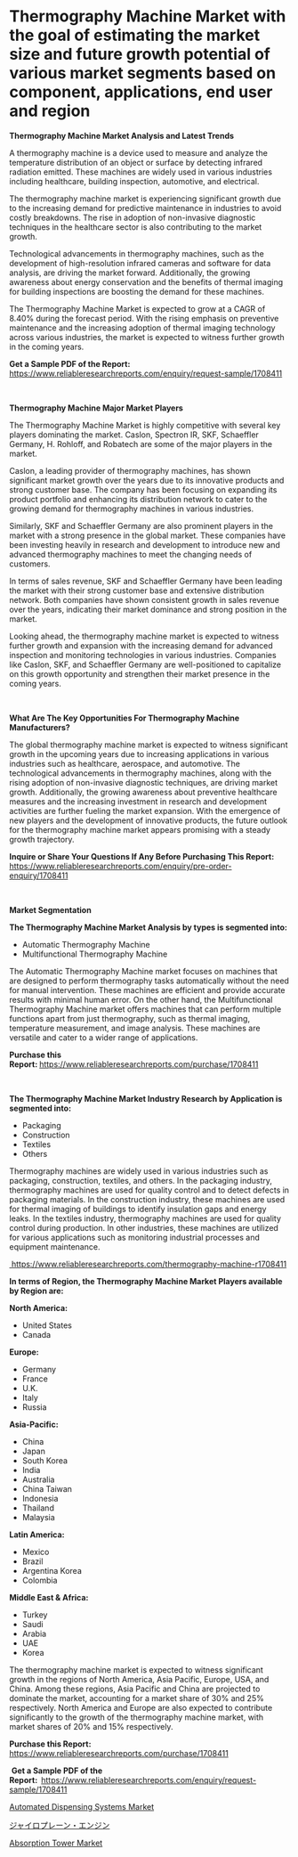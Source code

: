 <p><h1>Thermography Machine Market with the goal of estimating the market size and future growth potential of various market segments based on component, applications, end user and region</h1></p><p><strong>Thermography Machine Market Analysis and Latest Trends</strong></p>
<p><p>A thermography machine is a device used to measure and analyze the temperature distribution of an object or surface by detecting infrared radiation emitted. These machines are widely used in various industries including healthcare, building inspection, automotive, and electrical.</p><p>The thermography machine market is experiencing significant growth due to the increasing demand for predictive maintenance in industries to avoid costly breakdowns. The rise in adoption of non-invasive diagnostic techniques in the healthcare sector is also contributing to the market growth.</p><p>Technological advancements in thermography machines, such as the development of high-resolution infrared cameras and software for data analysis, are driving the market forward. Additionally, the growing awareness about energy conservation and the benefits of thermal imaging for building inspections are boosting the demand for these machines.</p><p>The Thermography Machine Market is expected to grow at a CAGR of 8.40% during the forecast period. With the rising emphasis on preventive maintenance and the increasing adoption of thermal imaging technology across various industries, the market is expected to witness further growth in the coming years.</p></p>
<p><strong>Get a Sample PDF of the Report:&nbsp;</strong> <a href="https://www.reliableresearchreports.com/enquiry/request-sample/1708411">https://www.reliableresearchreports.com/enquiry/request-sample/1708411</a></p>
<p>&nbsp;</p>
<p><strong>Thermography Machine Major Market Players</strong></p>
<p><p>The Thermography Machine Market is highly competitive with several key players dominating the market. Caslon, Spectron IR, SKF, Schaeffler Germany, H. Rohloff, and Robatech are some of the major players in the market.</p><p>Caslon, a leading provider of thermography machines, has shown significant market growth over the years due to its innovative products and strong customer base. The company has been focusing on expanding its product portfolio and enhancing its distribution network to cater to the growing demand for thermography machines in various industries.</p><p>Similarly, SKF and Schaeffler Germany are also prominent players in the market with a strong presence in the global market. These companies have been investing heavily in research and development to introduce new and advanced thermography machines to meet the changing needs of customers.</p><p>In terms of sales revenue, SKF and Schaeffler Germany have been leading the market with their strong customer base and extensive distribution network. Both companies have shown consistent growth in sales revenue over the years, indicating their market dominance and strong position in the market.</p><p>Looking ahead, the thermography machine market is expected to witness further growth and expansion with the increasing demand for advanced inspection and monitoring technologies in various industries. Companies like Caslon, SKF, and Schaeffler Germany are well-positioned to capitalize on this growth opportunity and strengthen their market presence in the coming years.</p></p>
<p>&nbsp;</p>
<p><strong>What Are The Key Opportunities For Thermography Machine Manufacturers?</strong></p>
<p><p>The global thermography machine market is expected to witness significant growth in the upcoming years due to increasing applications in various industries such as healthcare, aerospace, and automotive. The technological advancements in thermography machines, along with the rising adoption of non-invasive diagnostic techniques, are driving market growth. Additionally, the growing awareness about preventive healthcare measures and the increasing investment in research and development activities are further fueling the market expansion. With the emergence of new players and the development of innovative products, the future outlook for the thermography machine market appears promising with a steady growth trajectory.</p></p>
<p><strong>Inquire or Share Your Questions If Any Before Purchasing This Report:</strong> <a href="https://www.reliableresearchreports.com/enquiry/pre-order-enquiry/1708411">https://www.reliableresearchreports.com/enquiry/pre-order-enquiry/1708411</a></p>
<p>&nbsp;</p>
<p><strong>Market Segmentation</strong></p>
<p><strong>The Thermography Machine Market Analysis by types is segmented into:</strong></p>
<p><ul><li>Automatic Thermography Machine</li><li>Multifunctional Thermography Machine</li></ul></p>
<p><p>The Automatic Thermography Machine market focuses on machines that are designed to perform thermography tasks automatically without the need for manual intervention. These machines are efficient and provide accurate results with minimal human error. On the other hand, the Multifunctional Thermography Machine market offers machines that can perform multiple functions apart from just thermography, such as thermal imaging, temperature measurement, and image analysis. These machines are versatile and cater to a wider range of applications.</p></p>
<p><strong>Purchase this Report:&nbsp;</strong><a href="https://www.reliableresearchreports.com/purchase/1708411">https://www.reliableresearchreports.com/purchase/1708411</a></p>
<p>&nbsp;</p>
<p><strong>The Thermography Machine Market Industry Research by Application is segmented into:</strong></p>
<p><ul><li>Packaging</li><li>Construction</li><li>Textiles</li><li>Others</li></ul></p>
<p><p>Thermography machines are widely used in various industries such as packaging, construction, textiles, and others. In the packaging industry, thermography machines are used for quality control and to detect defects in packaging materials. In the construction industry, these machines are used for thermal imaging of buildings to identify insulation gaps and energy leaks. In the textiles industry, thermography machines are used for quality control during production. In other industries, these machines are utilized for various applications such as monitoring industrial processes and equipment maintenance.</p></p>
<p><a href="https://www.reliableresearchreports.com/thermography-machine-r1708411">&nbsp;https://www.reliableresearchreports.com/thermography-machine-r1708411</a></p>
<p><strong>In terms of Region, the Thermography Machine Market Players available by Region are:</strong></p>
<p>
    <p> <strong> North America: </strong>
        <ul>
            <li>United States</li>
            <li>Canada</li>
        </ul>
        </p> 
    <p> <strong> Europe: </strong>
        <ul>
            <li>Germany</li>
            <li>France</li>
            <li>U.K.</li>
            <li>Italy</li>
            <li>Russia</li>
        </ul>
        </p> 
    <p> <strong> Asia-Pacific: </strong>
        <ul>
            <li>China</li>
            <li>Japan</li>
            <li>South Korea</li>
            <li>India</li>
            <li>Australia</li>
            <li>China Taiwan</li>
            <li>Indonesia</li>
            <li>Thailand</li>
            <li>Malaysia</li>
        </ul>
        </p> 
    <p> <strong> Latin America: </strong>
        <ul>
            <li>Mexico</li>
            <li>Brazil</li>
            <li>Argentina Korea</li>
            <li>Colombia</li>
        </ul>
        </p> 
    <p> <strong> Middle East & Africa: </strong>
        <ul>
            <li>Turkey</li>
            <li>Saudi</li>
            <li>Arabia</li>
            <li>UAE</li>
            <li>Korea</li>
        </ul>
    </p>
    </p>
<p><p>The thermography machine market is expected to witness significant growth in the regions of North America, Asia Pacific, Europe, USA, and China. Among these regions, Asia Pacific and China are projected to dominate the market, accounting for a market share of 30% and 25% respectively. North America and Europe are also expected to contribute significantly to the growth of the thermography machine market, with market shares of 20% and 15% respectively.</p></p>
<p><strong>Purchase this Report: </strong><a href="https://www.reliableresearchreports.com/purchase/1708411">https://www.reliableresearchreports.com/purchase/1708411</a></p>
<p>&nbsp;<strong>Get a Sample PDF of the Report:&nbsp;&nbsp;</strong><a href="https://www.reliableresearchreports.com/enquiry/request-sample/1708411">https://www.reliableresearchreports.com/enquiry/request-sample/1708411</a></p>
<p><strong></strong></p>
<p><p><a href="https://github.com/juniordelafrance/Market-Research-Report-List-2/blob/main/automated-dispensing-systems-market.md">Automated Dispensing Systems Market</a></p><p><a href="https://github.com/SantosDicki04/Market-Research-Report-List-1/blob/main/572440821640.md">ジャイロプレーン・エンジン</a></p><p><a href="https://github.com/jaidynmorantestelletmjzya/Market-Research-Report-List-2/blob/main/absorption-tower-market.md">Absorption Tower Market</a></p></p>